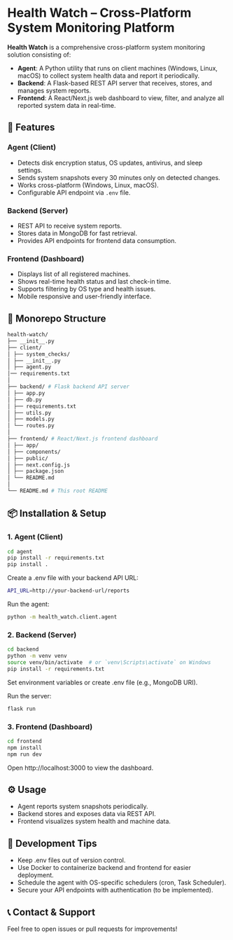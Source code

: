 # Health Watch – Cross-Platform System Monitoring Platform

**Health Watch** is a comprehensive cross-platform system monitoring solution consisting of:

- **Agent**: A Python utility that runs on client machines (Windows, Linux, macOS) to collect system health data and report it periodically.
- **Backend**: A Flask-based REST API server that receives, stores, and manages system reports.
- **Frontend**: A React/Next.js web dashboard to view, filter, and analyze all reported system data in real-time.

## 🚀 Features

### Agent (Client)
- Detects disk encryption status, OS updates, antivirus, and sleep settings.
- Sends system snapshots every 30 minutes only on detected changes.
- Works cross-platform (Windows, Linux, macOS).
- Configurable API endpoint via `.env` file.

### Backend (Server)
- REST API to receive system reports.
- Stores data in MongoDB for fast retrieval.
- Provides API endpoints for frontend data consumption.

### Frontend (Dashboard)
- Displays list of all registered machines.
- Shows real-time health status and last check-in time.
- Supports filtering by OS type and health issues.
- Mobile responsive and user-friendly interface.

## 📁 Monorepo Structure

```bash
health-watch/
├── __init__.py 
├── client/ 
│ ├── system_checks/ 
│ ├── __init__.py
│ ├── agent.py
│── requirements.txt
│
├── backend/ # Flask backend API server
│ ├── app.py
│ ├── db.py
│ ├── requirements.txt
│ ├── utils.py
│ ├── models.py
│ └── routes.py
│
├── frontend/ # React/Next.js frontend dashboard
│ ├── app/
│ ├── components/
│ ├── public/
│ ├── next.config.js
│ ├── package.json
│ └── README.md
│
└── README.md # This root README
```

## 📦 Installation & Setup

### 1. Agent (Client)

```bash
cd agent
pip install -r requirements.txt
pip install .
```

Create a .env file with your backend API URL:

```bash
API_URL=http://your-backend-url/reports
```

Run the agent:

```bash
python -m health_watch.client.agent
```

### 2. Backend (Server)

```bash
cd backend
python -m venv venv
source venv/bin/activate  # or `venv\Scripts\activate` on Windows
pip install -r requirements.txt
```

Set environment variables or create .env file (e.g., MongoDB URI).

Run the server:
```bash
flask run
```

### 3. Frontend (Dashboard)
```bash
cd frontend
npm install
npm run dev
```

Open http://localhost:3000 to view the dashboard.

## ⚙️ Usage
 - Agent reports system snapshots periodically.
 - Backend stores and exposes data via REST API.
 - Frontend visualizes system health and machine data.


## 🔧 Development Tips
 - Keep .env files out of version control.
 - Use Docker to containerize backend and frontend for easier deployment.
 - Schedule the agent with OS-specific schedulers (cron, Task Scheduler).
 - Secure your API endpoints with authentication (to be implemented).

 ## 📞 Contact & Support

 Feel free to open issues or pull requests for improvements!

